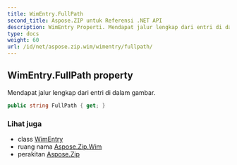 ```yaml
---
title: WimEntry.FullPath
second_title: Aspose.ZIP untuk Referensi .NET API
description: WimEntry Properti. Mendapat jalur lengkap dari entri di dalam gambar.
type: docs
weight: 60
url: /id/net/aspose.zip.wim/wimentry/fullpath/
---
```

## WimEntry.FullPath property

Mendapat jalur lengkap dari entri di dalam gambar.

```csharp
public string FullPath { get; }
```

### Lihat juga

* class [WimEntry](../)
* ruang nama [Aspose.Zip.Wim](../../wimentry/)
* perakitan [Aspose.Zip](../../../)


